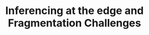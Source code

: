 ---
categories:
- bkk19
description: As deep learning (DL) expands is application into ever more areas, DL
  at the edge has become an area of rapid innovation and has also become highly fragmented.
  This creates a challenge in the ecosystem for framework providers that want to take
  advantage of specialized hardware, and an equal challenge for SoC providers, or
  makers of DL accelerators that need to support various frameworks, customer innovations,
  device constraints, etc. This talk will explore what constitutes DL at the edge,
  it will highlight the recent trends in this area from runtimes and compilers, to
  model formats, and explore the challenges, and scalability needs of collaborative
  solutions.
image:
  featured: 'true'
  path: /assets/images/featured-images/bkk19/BKK19-402.png
session_attendee_num: '8'
session_id: BKK19-402
session_room: 'Keynote Room (World Ballroom BC) '
session_slot:
  end_time: '2019-04-04 09:25:00'
  start_time: '2019-04-04 08:30:00'
session_speakers:
- speaker_bio: Mark is Director Engineering in Qualcomm Technologies Inc (QTI) in
    the Machine Learning Group. Currently he is focused on Neural Processing Runtime
    for Qualcomm SoCs, AI Benchmarking, and also serves as an open source Trusted
    Advisor for the MLG group. He has represented QTI on the Linux Foundation board,
    served on the Dronecode board and Core Infrastructure Initiative steering committee,
    and as the TSC lead for Dronecode. Mark also contributed code to the PX4 Open
    Source Flight Stack (http://github.com/PX4/Firmware), and to the LLVMLinux project
    with associated patches for the Linux kernel. He also helps support the Dragonboard
    developer platforms and has been working in embedded software for over 25 years.
    Mark has a BASc in Systems Design Engineering from the University of Waterloo,
    and a MASc in Engineering Science from Simon Frazer University.
  speaker_company: ''
  speaker_image: /assets/images/speakers/bkk19/mark-charlebois.jpg
  speaker_location: ''
  speaker_name: Mark Charlebois
  speaker_position: Director, Engineering  Qualcomm Technologies Inc
  speaker_username: mark.charlebois
session_track: Machine Learning/AI
tag: session
tags:
- Arm on Arm
- Data Center
title: Inferencing at the edge and Fragmentation Challenges
---